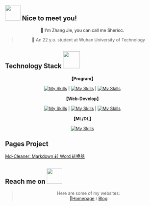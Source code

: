 <h2><img src="https://media.giphy.com/avatars/gonryon/xp3WLnBWBLoI/200h.gif" width="50"> Nice to meet you!</h2>
<div align="center">
💬 I'm Zhang Jie, you can call me Sherioc.

> 🎈 An 22 y.o. student at Wuhan University of Technology  
</div>

<h2>Technology Stack <img src="https://media.giphy.com/media/WUlplcMpOCEmTGBtBW/giphy.gif" width="55"></h2>
  
<div align="center">
  
**【Program】**

[![My Skills](https://skillicons.dev/icons?i=js,py,cpp&perline=14)](https://skillicons.dev) | [![My Skills](https://skillicons.dev/icons?i=vscode&perline=14)](https://skillicons.dev) | [![My Skills](https://skillicons.dev/icons?i=github,linux&perline=14)](https://skillicons.dev)

**【Web-Develop】**

[![My Skills](https://skillicons.dev/icons?i=vue,react,nodejs&perline=14&theme=dark)](https://skillicons.dev) | [![My Skills](https://skillicons.dev/icons?i=flask,django,mysql&perline=14&theme=dark)](https://skillicons.dev) | [![My Skills](https://skillicons.dev/icons?i=docker,electron,git&perline=14&theme=dark)](https://skillicons.dev)


**【ML/DL】**

[![My Skills](https://skillicons.dev/icons?i=sklearn,pytorch,tensorflow&perline=14&theme=dark)](https://skillicons.dev)
</div>

<h2>Pages Project</h2>  

[Md-Cleaner: Markdown 转 Word 转换器](https://sherioccode.github.io/Md-Cleaner/)  

<h2>Reach me on <img src="https://media.giphy.com/media/mGcNjsfWAjY5AEZNw6/giphy.gif" width="50"></h2>

<div align="center">
  

> Here are some of my websites:  
📃[Homepage](https://www.cnblogs.com/sherioc) / [Blog](https://www.cnblogs.com/sherioc)
</div>
